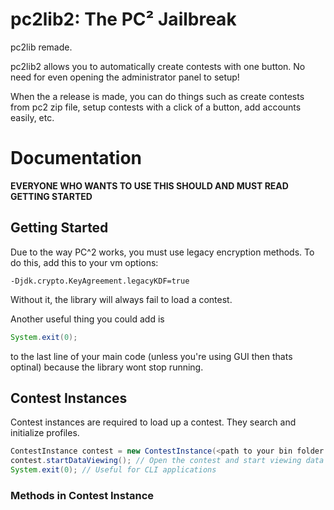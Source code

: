 # pc2lib2: The PC² Jailbreak
pc2lib remade.

pc2lib2 allows you to automatically create contests with one button. No need for even opening the administrator panel to setup!

When the a release is made, you can do things such as create contests from pc2 zip file, setup contests with a click of a button, add accounts easily, etc.

# Documentation

**EVERYONE WHO WANTS TO USE THIS SHOULD AND MUST READ GETTING STARTED**

## Getting Started

Due to the way PC^2 works, you must use legacy encryption methods. To do this, add this to your vm options:

```
-Djdk.crypto.KeyAgreement.legacyKDF=true
```

Without it, the library will always fail to load a contest.

Another useful thing you could add is

```java
System.exit(0);
```

to the last line of your main code (unless you're using GUI then thats optinal) because the library wont stop running.

## Contest Instances

Contest instances are required to load up a contest. They search and initialize profiles.

```java
ContestInstance contest = new ContestInstance(<path to your bin folder in your pc^2 folder>, <set this to true, only set to false if you really want to create a new profile and override the old profiles.properties>, <contest password>); // Initialize the contest instance
contest.startDataViewing(); // Open the contest and start viewing data
System.exit(0); // Useful for CLI applications
```

### Methods in Contest Instance